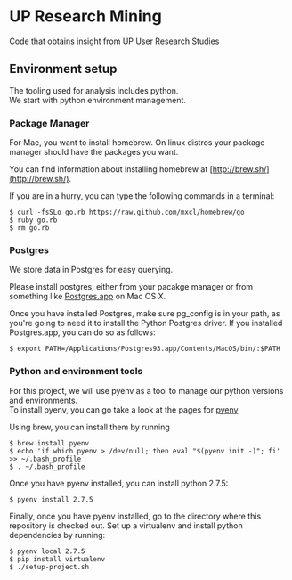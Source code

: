 UP Research Mining
==================

Code that obtains insight from UP User Research Studies


Environment setup
-----------------

The tooling used for analysis includes python.  
We start with python environment management.  

### Package Manager

For Mac, you want to install homebrew. On linux distros your package manager should have the packages you want.  

You can find information about installing homebrew at [http://brew.sh/](http://brew.sh/).  

If you are in a hurry, you can type the following commands in a terminal:

```
$ curl -fsSLo go.rb https://raw.github.com/mxcl/homebrew/go  
$ ruby go.rb  
$ rm go.rb
```

### Postgres

We store data in Postgres for easy querying.

Please install postgres, either from your pacakge manager or from something like [Postgres.app](http://postgresapp.com/) on Mac OS X.  

Once you have installed Postgres, make sure pg_config is in your path, as you're going to need it to install the Python Postgres driver. If you installed Postgres.app, you can do so as follows:

```
$ export PATH=/Applications/Postgres93.app/Contents/MacOS/bin/:$PATH
```

### Python and environment tools

For this project, we will use pyenv as a tool to manage our python versions and environments.  
To install pyenv, you can go take a look at the pages for [pyenv](https://github.com/yyuu/pyenv)  

Using brew, you can install them by running
```
$ brew install pyenv  
$ echo 'if which pyenv > /dev/null; then eval "$(pyenv init -)"; fi' >> ~/.bash_profile
$ . ~/.bash_profile
```

Once you have pyenv installed, you can install python 2.7.5:
```
$ pyenv install 2.7.5
```

Finally, once you have pyenv installed, go to the directory where this repository is checked out. Set up a virtualenv and install python dependencies by running:
```
$ pyenv local 2.7.5
$ pip install virtualenv
$ ./setup-project.sh
```
